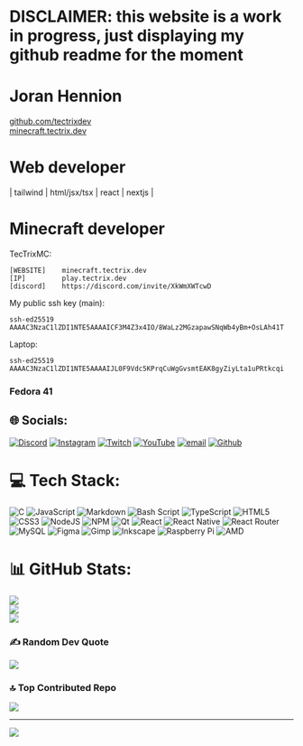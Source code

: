 # DISCLAIMER: this website is a work in progress, just displaying my github readme for the moment

# Joran Hennion<br>
[github.com/tectrixdev](https://github.com/tectrixdev) <br />
[minecraft.tectrix.dev](https://minecraft.tectrix.dev)
<br />
# Web developer
| tailwind | html/jsx/tsx | react | nextjs |<br />

# Minecraft developer<br />

TecTrixMC:<br />
```
[WEBSITE]    minecraft.tectrix.dev
[IP]         play.tectrix.dev
[discord]    https://discord.com/invite/XkWmXWTcwD
```
My public ssh key (main): <br />
```
ssh-ed25519 AAAAC3NzaC1lZDI1NTE5AAAAICF3M4Z3x4IO/8WaLz2MGzapawSNqWb4yBm+OsLAh41T
```
Laptop: <br />
```
ssh-ed25519 AAAAC3NzaC1lZDI1NTE5AAAAIJL0F9Vdc5KPrqCuWgGvsmtEAK8gyZiyLta1uPRtkcqi
```

### Fedora 41 <br />


## 🌐 Socials:
[![Discord](https://img.shields.io/badge/Discord-%237289DA.svg?logo=discord&logoColor=white)](https://discord.gg/XkWmXWTcwD) [![Instagram](https://img.shields.io/badge/Instagram-%23E4405F.svg?logo=Instagram&logoColor=white)](https://instagram.com/joran.hennion) [![Twitch](https://img.shields.io/badge/Twitch-%239146FF.svg?logo=Twitch&logoColor=white)](https://twitch.tv/tectrixdev) [![YouTube](https://img.shields.io/badge/YouTube-%23FF0000.svg?logo=YouTube&logoColor=white)](https://youtube.com/@tectrixdev) [![email](https://img.shields.io/badge/Email-D14836?logo=gmail&logoColor=white)](mailto:gas-overblown-hazy@duck.com) [![Github](https://img.shields.io/badge/github-0?style=flat&logo=github&labelColor=%23212121&color=%23212121&link=https%3A%2F%2Fgithub.com%2Ftectrixdev)](https://github.com/tectrixdev)


# 💻 Tech Stack:
![C](https://img.shields.io/badge/c-%2300599C.svg?style=for-the-badge&logo=c&logoColor=white) ![JavaScript](https://img.shields.io/badge/javascript-%23323330.svg?style=for-the-badge&logo=javascript&logoColor=%23F7DF1E) ![Markdown](https://img.shields.io/badge/markdown-%23000000.svg?style=for-the-badge&logo=markdown&logoColor=white) ![Bash Script](https://img.shields.io/badge/bash_script-%23121011.svg?style=for-the-badge&logo=gnu-bash&logoColor=white) ![TypeScript](https://img.shields.io/badge/typescript-%23007ACC.svg?style=for-the-badge&logo=typescript&logoColor=white) ![HTML5](https://img.shields.io/badge/html5-%23E34F26.svg?style=for-the-badge&logo=html5&logoColor=white) ![CSS3](https://img.shields.io/badge/css3-%231572B6.svg?style=for-the-badge&logo=css3&logoColor=white) ![NodeJS](https://img.shields.io/badge/node.js-6DA55F?style=for-the-badge&logo=node.js&logoColor=white) ![NPM](https://img.shields.io/badge/NPM-%23CB3837.svg?style=for-the-badge&logo=npm&logoColor=white) ![Qt](https://img.shields.io/badge/Qt-%23217346.svg?style=for-the-badge&logo=Qt&logoColor=white) ![React](https://img.shields.io/badge/react-%2320232a.svg?style=for-the-badge&logo=react&logoColor=%2361DAFB) ![React Native](https://img.shields.io/badge/react_native-%2320232a.svg?style=for-the-badge&logo=react&logoColor=%2361DAFB) ![React Router](https://img.shields.io/badge/React_Router-CA4245?style=for-the-badge&logo=react-router&logoColor=white) ![MySQL](https://img.shields.io/badge/mysql-4479A1.svg?style=for-the-badge&logo=mysql&logoColor=white) ![Figma](https://img.shields.io/badge/figma-%23F24E1E.svg?style=for-the-badge&logo=figma&logoColor=white) ![Gimp](https://img.shields.io/badge/Gimp-657D8B?style=for-the-badge&logo=gimp&logoColor=FFFFFF) ![Inkscape](https://img.shields.io/badge/Inkscape-e0e0e0?style=for-the-badge&logo=inkscape&logoColor=080A13) ![Raspberry Pi](https://img.shields.io/badge/-Raspberry_Pi-C51A4A?style=for-the-badge&logo=Raspberry-Pi) ![AMD](https://img.shields.io/badge/AMD-%23000000.svg?style=for-the-badge&logo=amd&logoColor=white)
# 📊 GitHub Stats:
![](https://github-readme-stats.vercel.app/api?username=tectrixdev&theme=dark&hide_border=true&include_all_commits=false&count_private=false)<br/>
![](https://github-readme-streak-stats.herokuapp.com/?user=tectrixdev&theme=dark&hide_border=true)<br/>
![](https://github-readme-stats.vercel.app/api/top-langs/?username=tectrixdev&theme=dark&hide_border=true&include_all_commits=false&count_private=false&layout=compact)

### ✍️ Random Dev Quote
![](https://quotes-github-readme.vercel.app/api?type=horizontal&theme=dark)

### 🔝 Top Contributed Repo
![](https://github-contributor-stats.vercel.app/api?username=tectrixdev&limit=5&theme=transparent&combine_all_yearly_contributions=true)

---
[![](https://visitcount.itsvg.in/api?id=tectrixdev&icon=10&color=13)](https://visitcount.itsvg.in)

<!-- Proudly created with GPRM ( https://gprm.itsvg.in ) -->
